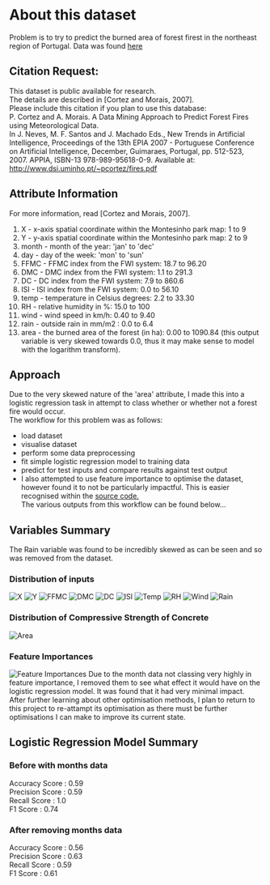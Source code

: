 # About this dataset
Problem is to try to predict the burned area of forest firest in the northeast region of Portugal. 
Data was found [here](https://archive.ics.uci.edu/ml/datasets/forest+fires)  

## Citation Request: 
This dataset is public available for research.  
The details are described in [Cortez and Morais, 2007].  
Please include this citation if you plan to use this database:  
P. Cortez and A. Morais. A Data Mining Approach to Predict Forest Fires using Meteorological Data.  
In J. Neves, M. F. Santos and J. Machado Eds., New Trends in Artificial Intelligence, Proceedings of the 13th EPIA 2007 - Portuguese Conference on Artificial Intelligence, December, Guimaraes, Portugal, pp. 512-523, 2007. APPIA, ISBN-13 978-989-95618-0-9. 
Available at: http://www.dsi.uminho.pt/~pcortez/fires.pdf 

## Attribute Information
For more information, read [Cortez and Morais, 2007]. 
1. X - x-axis spatial coordinate within the Montesinho park map: 1 to 9 
2. Y - y-axis spatial coordinate within the Montesinho park map: 2 to 9 
3. month - month of the year: 'jan' to 'dec' 
4. day - day of the week: 'mon' to 'sun' 
5. FFMC - FFMC index from the FWI system: 18.7 to 96.20 
6. DMC - DMC index from the FWI system: 1.1 to 291.3 
7. DC - DC index from the FWI system: 7.9 to 860.6 
8. ISI - ISI index from the FWI system: 0.0 to 56.10 
9. temp - temperature in Celsius degrees: 2.2 to 33.30 
10. RH - relative humidity in %: 15.0 to 100 
11. wind - wind speed in km/h: 0.40 to 9.40 
12. rain - outside rain in mm/m2 : 0.0 to 6.4 
13. area - the burned area of the forest (in ha): 0.00 to 1090.84 
(this output variable is very skewed towards 0.0, thus it may make 
sense to model with the logarithm transform).

## Approach 
Due to the very skewed nature of the 'area' attribute, I made this into a logistic regression task in attempt to class whether or whether not a forest fire would occur.  
The workflow for this problem was as follows:
- load dataset
- visualise dataset
- perform some data preprocessing
- fit simple logistic regression model to training data
- predict for test inputs and compare results against test output    
- I also attempted to use feature importance to optimise the dataset, however found it to not be particularly impactful. 
This is easier recognised within the [source code.](https://github.com/JanThan/LearningML/blob/master/PredictingForestFires/forestFires2.py)  
The various outputs from this workflow can be found below... 

## Variables Summary
The Rain variable was found to be incredibly skewed as can be seen and so was removed from the dataset. 
### Distribution of inputs
![X](https://github.com/JanThan/LearningML/blob/master/PredictingForestFires/images/X.png)
![Y](https://github.com/JanThan/LearningML/blob/master/PredictingForestFires/images/Y.png)
![FFMC](https://github.com/JanThan/LearningML/blob/master/PredictingForestFires/images/FFMC.png)
![DMC](https://github.com/JanThan/LearningML/blob/master/PredictingForestFires/images/DMC.png)
![DC](https://github.com/JanThan/LearningML/blob/master/PredictingForestFires/images/DC.png)
![ISI](https://github.com/JanThan/LearningML/blob/master/PredictingForestFires/images/ISI.png)
![Temp](https://github.com/JanThan/LearningML/blob/master/PredictingForestFires/images/temp.png)
![RH](https://github.com/JanThan/LearningML/blob/master/PredictingForestFires/images/RH.png)
![Wind](https://github.com/JanThan/LearningML/blob/master/PredictingForestFires/images/wind.png)
![Rain](https://github.com/JanThan/LearningML/blob/master/PredictingForestFires/images/rain.png)
### Distribution of Compressive Strength of Concrete
![Area](https://github.com/JanThan/LearningML/blob/master/PredictingForestFires/images/area.png)

### Feature Importances
![Feature Importances](https://github.com/JanThan/LearningML/blob/master/PredictingForestFires/images/Feature%20Importances.png)
Due to the month data not classing very highly in feature importance, I removed them to see what effect it would have on the logistic regression model. It was found that it had very minimal impact.  
After further learning about other optimisation methods, I plan to return to this project to re-attampt its optimisation as there must be further optimisations I can make to improve its current state. 

## Logistic Regression Model Summary
### Before with months data  
Accuracy Score : 0.59  
Precision Score : 0.59  
Recall Score : 1.0  
F1 Score : 0.74  
### After removing months data  
Accuracy Score : 0.56  
Precision Score : 0.63  
Recall Score : 0.59  
F1 Score : 0.61  
